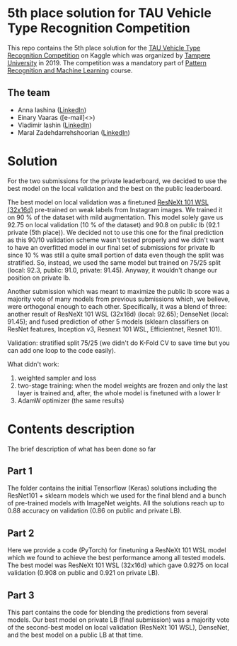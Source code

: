 # 5th place solution for TAU Vehicle Type Recognition Competition

This repo contains the 5th place solution for the [TAU Vehicle Type Recognition Competition](https://www.kaggle.com/c/vehicle/overview) on Kaggle which was organized by [Tampere University](https://www.tuni.fi/en) in 2019. The competition was a mandatory part of [Pattern Recognition and Machine Learning](http://www.cs.tut.fi/courses/SGN-41006/) course. 

## The team 

- Anna Iashina ([LinkedIn](https://www.linkedin.com/in/anna-iashina/))
- Einary Vaaras ([e-mail]<>)
- Vladimir Iashin ([LinkedIn](https://www.linkedin.com/in/vladimir-iashin/))
- Maral Zadehdarrehshoorian ([LinkedIn](https://www.linkedin.com/in/mzdarrehshoorian/))

# Solution

For the two submissions for the private leaderboard, we decided to use the best model on the local validation and the best on the public leaderboard.

The best model on local validation was a finetuned [ResNeXt 101 WSL (32x16d)](https://arxiv.org/abs/1805.00932) pre-trained on weak labels from Instagram images. We trained it on 90 % of the dataset with mild augmentation. This model solely gave us 92.75 on local validation (10 % of the dataset) and 90.8 on public lb (92.1 private (5th place)). We decided not to use this one for the final prediction as this 90/10 validation scheme wasn't tested properly and we didn't want to have an overfitted model in our final set of submissions for private lb since 10 % was still a quite small portion of data even though the split was stratified. So, instead, we used the same model but trained on 75/25 split (local: 92.3, public: 91.0, private: 91.45). Anyway, it wouldn't change our position on private lb. 

Another submission which was meant to maximize the public lb score was a majority vote of many models from previous submissions which, we believe, were orthogonal enough to each other. Specifically, it was a blend of three: another result of ResNeXt 101 WSL (32x16d) (local: 92.65); DenseNet (local: 91.45); and fused prediction of other 5 models (sklearn classifiers on ResNet features, Inception v3, Resnext 101 WSL, Efficientnet, Resnet 101).

Validation: stratified split 75/25 (we didn't do K-Fold CV to save time but you can add one loop to the code easily).

What didn't work:
1. weighted sampler and loss
2. two-stage training: when the model weights are frozen and only the last layer is trained and, after, the whole model is finetuned with a lower lr
3. AdamW optimizer (the same results)

# Contents description

The brief description of what has been done so far

## Part 1

The folder contains the initial Tensorflow (Keras) solutions including the ResNet101 + sklearn models which we used for the final blend and a bunch of pre-trained models with ImageNet weights. All the solutions reach up to 0.88 accuracy on validation (0.86 on public and private LB).

## Part 2

Here we provide a code (PyTorch) for finetuning a ResNeXt 101 WSL model which we found to achieve the best performance among all tested models. The best model was ResNeXt 101 WSL (32x16d) which gave 0.9275 on local validation (0.908 on public and 0.921 on private LB).

## Part 3

This part contains the code for blending the predictions from several models. Our best model on private LB (final submission) was a majority vote of the second-best model on local validation (ResNeXt 101 WSL), DenseNet, and the best model on a public LB at that time.